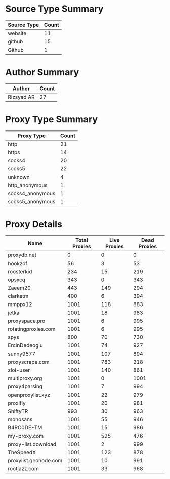 # Source Type Summary

| Source Type | Count |
|-------------|-------|
| website | 11 |
| github | 15 |
| Github | 1 |


# Author Summary

| Author | Count |
|--------|-------|
| Rizsyad AR | 27 |


# Proxy Type Summary

| Proxy Type | Count |
|------------|-------|
| http | 21 |
| https | 14 |
| socks4 | 20 |
| socks5 | 22 |
| unknown | 4 |
| http_anonymous | 1 |
| socks4_anonymous | 1 |
| socks5_anonymous | 1 |


# Proxy Details

| Name | Total Proxies | Live Proxies | Dead Proxies |
|------|---------------|--------------|---------------|
| proxydb.net | 0 | 0 | 0 |
| hookzof | 56 | 3 | 53 |
| roosterkid | 234 | 15 | 219 |
| opsxcq | 343 | 0 | 343 |
| Zaeem20 | 443 | 149 | 294 |
| clarketm | 400 | 6 | 394 |
| mmppx12 | 1001 | 118 | 883 |
| jetkai | 1001 | 18 | 983 |
| proxyspace.pro | 1001 | 6 | 995 |
| rotatingproxies.com | 1001 | 6 | 995 |
| spys | 800 | 70 | 730 |
| ErcinDedeoglu | 1001 | 74 | 927 |
| sunny9577 | 1001 | 107 | 894 |
| proxyscrape.com | 1001 | 783 | 218 |
| zloi-user | 1001 | 140 | 861 |
| multiproxy.org | 1001 | 0 | 1001 |
| proxy4parsing | 1001 | 7 | 994 |
| openproxylist.xyz | 1001 | 22 | 979 |
| proxifly | 1001 | 20 | 981 |
| ShiftyTR | 993 | 30 | 963 |
| monosans | 1001 | 55 | 946 |
| B4RC0DE-TM | 1001 | 15 | 986 |
| my-proxy.com | 1001 | 525 | 476 |
| proxy-list.download | 1001 | 2 | 999 |
| TheSpeedX | 1001 | 123 | 878 |
| proxylist.geonode.com | 1001 | 10 | 991 |
| rootjazz.com | 1001 | 33 | 968 |
